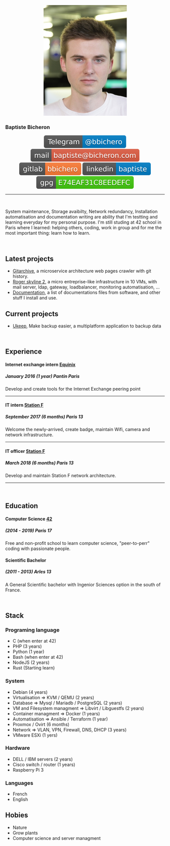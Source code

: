 <p align=center><img src="medium_bbichero.jpg" class="img-circle" alt="baptiste"/></p>

<p align=center><h3>Baptiste Bicheron</h3></p>

<p align=center>
   <img src="Telegram-%2540bbichero-blue.svg" alt="Telegram"/>
   <a href="mailto:baptiste@bicheron.com"><img src="mail-baptiste%2540bicheron.com-red.svg" alt="Email"></a>
   <a href="https://gitlab.com/bbichero"><img src="gitlab-bbichero-orange.svg" alt="Gitlab"/></a>
   <a href="https://www.linkedin.com/in/baptiste-b-438a6b11b/"><img src="linkedin-baptiste-blue.svg" alt="Linkedin"/></a>
   <a href="https://raw.githubusercontent.com/bbichero/CV/master/publickey.baptiste@bicheron.com.asc"><img src="gpg-E74EAF31C8EEDEFC-brightgreen.svg" alt="GPG_key"></a>
</p>

---
<br/>

System maintenance, Storage avaibilty, Network redundancy, Installation automatisation and
documentation writing are ability that I'm testting and learning everyday for my personal purpose.
I'm still studing at 42 school in Paris where I learned: helping others, coding, work in group
and for me the most important thing: learn how to learn.

<br/>

Latest projects
---
- [Gitarchive](https://gitlab.com/gitarchive.com), a microservice architecture web pages crawler with git history.
- [Roger skyline 2](https://gitlab.com/roger-skyline/rs-2), a micro entreprise-like infrastructure in 10 VMs, with mail
server, ldap, gateway, loadbalancer,  monitoring automatisation, ...
- [Documentation](https://gitlab.com/bbichero/documentation), a list of documentations files from software, and other stuff I install and use.

Current projects
---
- [Ukeep](https://gitlab.com/ukeep), Make backup easier, a multiplatform application to backup data

<br/>

## Experience

#### Internet exchange intern [Equinix](https://www.equinix.fr/locations/europe-colocation/france-colocation/paris-data-centers/)
##### January 2016 (1 year) Pantin Paris
Develop and create tools for the Internet Exchange peering point

---

#### IT intern [Station F](https://stationf.co/)
##### September 2017 (6 months) Paris 13
Welcome the newly-arrived, create badge, maintain Wifi, camera and network infrastructure.

---

#### IT officer [Station F](https://stationf.co/)
##### March 2018 (6 months) Paris 13
Develop and maintain Station F network architecture.

---

<br/>

## Education

#### Computer Science [42](https://42.fr/)
##### (2014 - 2019) Paris 17
Free and non-profit school to learn computer science, "peer-to-perr" coding with passionate people.

#### Scientific Bachelor
##### (2011 - 2013) Arles 13
A General Scientific bachelor with Ingenior Sciences option in the south of France.

<br/>

## Stack

### Programing language
- C (when enter at 42)
- PHP (3 years)
- Python (1 year)
- Bash (when enter at 42)
- NodeJS (2 years)
- Rust (Starting learn)

### System
- Debian (4 years)
- Virtualisation => KVM / QEMU (2 years)
- Database => Mysql / Mariadb / PostgreSQL (2 years)
- VM and Filesystem managment => Libvirt / Libguestfs (2 years)
- Container managment => Docker (1 years)
- Automatisation => Ansible / Terraform (1 year)
- Proxmox / Ovirt (6 months)
- Network => VLAN, VPN, Firewall, DNS, DHCP (3 years)
- VMware ESXi (1 yers)

### Hardware
- DELL / IBM servers (2 years)
- Cisco switch / router (1 years)
- Raspberry Pi 3

### Languages
- French
- English

## Hobies
- Nature
- Grow plants
- Computer science and server managment

